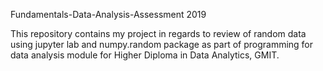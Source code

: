 Fundamentals-Data-Analysis-Assessment 2019

This repository contains my project in regards to review of random data using jupyter lab and numpy.random package as part of programming for data analysis module for Higher Diploma in Data Analytics, GMIT.



